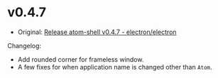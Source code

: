 # v0.4.7

* Original: [Release atom-shell v0.4.7 - electron/electron](https://github.com/electron/electron/releases/tag/v0.4.7)

Changelog:

* Add rounded corner for frameless window.
* A few fixes for when application name is changed other than `Atom`.
